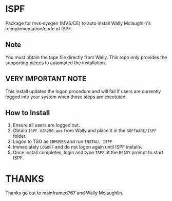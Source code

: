 # ISPF
Package for mvs-sysgen (MVS/CE) to auto install Wally Mclaughlin's reimplementation/code of ISPF. 

## Note
You must obtain the tape file directly from Wally.  This repo only provides the supporting pieces to automated the installation.

## VERY IMPORTANT NOTE
This install updates the logon procedure and will fail if users are currently logged into your system when those steps are exectuted.

## How to Install
1. Ensure all users are logged out.
2. Obtain `ISPF.V2R2M0.aws` from Wally and place it in the `SOFTWARE/ISPF` folder.
3. Logon to TSO as `IBMUSER` and run `INSTALL ISPF`
4. Immediately `LOGOFF` and do not logon again until ISPF installs.
5. Once install completes, login and type `ISPF` at the `READY` prompt to start ISPF.

# THANKS
Thanks go out to mainframed767 and Wally Mclaughlin.